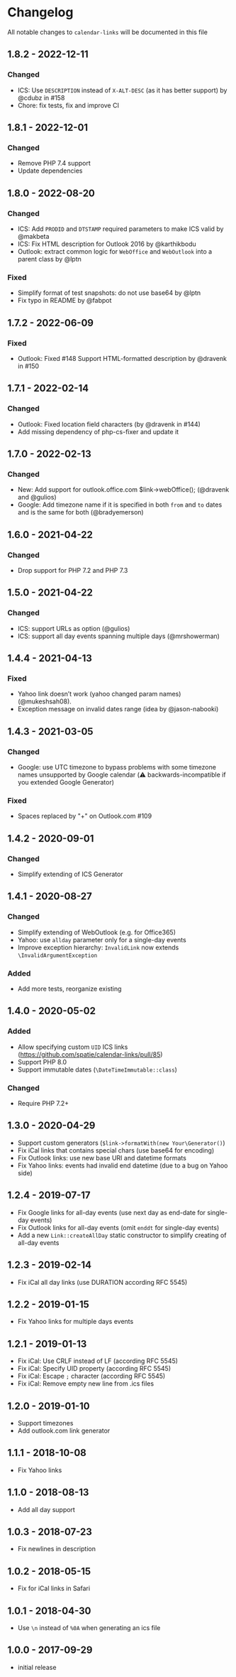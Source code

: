 # Changelog

All notable changes to `calendar-links` will be documented in this file

## 1.8.2 - 2022-12-11
### Changed
 - ICS: Use `DESCRIPTION` instead of `X-ALT-DESC` (as it has better support) by @cdubz in #158
 - Chore: fix tests, fix and improve CI

## 1.8.1 - 2022-12-01
### Changed
 - Remove PHP 7.4 support
 - Update dependencies

## 1.8.0 - 2022-08-20
### Changed
 - ICS: Add `PRODID` and `DTSTAMP` required parameters to make ICS valid by @makbeta
 - ICS: Fix HTML description for Outlook 2016 by @karthikbodu
 - Outlook: extract common logic for `WebOffice` and `WebOutlook` into a parent class by @lptn

### Fixed
- Simplify format of test snapshots: do not use base64 by @lptn
- Fix typo in README by @fabpot

## 1.7.2 - 2022-06-09
### Fixed
 - Outlook: Fixed #148 Support HTML-formatted description by @dravenk in #150

## 1.7.1 - 2022-02-14
### Changed
 - Outlook: Fixed location field characters (by @dravenk in #144)
 - Add missing dependency of php-cs-fixer and update it

## 1.7.0 - 2022-02-13
### Changed
 - New: Add support for outlook.office.com $link->webOffice(); (@dravenk and @gulios)
 - Google: Add timezone name if it is specified in both `from` and `to` dates and is the same for both (@bradyemerson)

## 1.6.0 - 2021-04-22
### Changed
- Drop support for PHP 7.2 and PHP 7.3

## 1.5.0 - 2021-04-22
### Changed
 - ICS: support URLs as option (@gulios)
 - ICS: support all day events spanning multiple days (@mrshowerman)

## 1.4.4 - 2021-04-13
### Fixed
 - Yahoo link doesn’t work (yahoo changed param names) (@mukeshsah08).
 - Exception message on invalid dates range (idea by @jason-nabooki)

## 1.4.3 - 2021-03-05
### Changed
 - Google: use UTC timezone to bypass problems with some timezone names unsupported by Google calendar (⚠️ backwards-incompatible if you extended Google Generator)

### Fixed
 - Spaces replaced by "+" on Outlook.com #109

## 1.4.2 - 2020-09-01
### Changed
 - Simplify extending of ICS Generator

## 1.4.1 - 2020-08-27
### Changed
 - Simplify extending of WebOutlook (e.g. for Office365)
 - Yahoo: use `allday` parameter only for a single-day events
 - Improve exception hierarchy: `InvalidLink` now extends `\InvalidArgumentException`

### Added
 - Add more tests, reorganize existing

## 1.4.0 - 2020-05-02
### Added
- Allow specifying custom `UID` ICS links (https://github.com/spatie/calendar-links/pull/85)
- Support PHP 8.0
- Support immutable dates (`\DateTimeImmutable::class`)

### Changed
- Require PHP 7.2+

## 1.3.0 - 2020-04-29
- Support custom generators (`$link->formatWith(new Your\Generator()`)
- Fix iCal links that contains special chars (use base64 for encoding)
- Fix Outlook links: use new base URI and datetime formats
- Fix Yahoo links: events had invalid end datetime (due to a bug on Yahoo side)

## 1.2.4 - 2019-07-17
- Fix Google links for all-day events (use next day as end-date for single-day events)
- Fix Outlook links for all-day events (omit `enddt` for single-day events)
- Add a new `Link::createAllDay` static constructor to simplify creating of all-day events

## 1.2.3 - 2019-02-14
- Fix iCal all day links (use DURATION according RFC 5545)

## 1.2.2 - 2019-01-15
- Fix Yahoo links for multiple days events

## 1.2.1 - 2019-01-13
- Fix iCal: Use CRLF instead of LF (according RFC 5545)
- Fix iCal: Specify UID property (according RFC 5545)
- Fix iCal: Escape `;` character (according RFC 5545)
- Fix iCal: Remove empty new line from .ics files

## 1.2.0 - 2019-01-10
- Support timezones
- Add outlook.com link generator

## 1.1.1 - 2018-10-08
- Fix Yahoo links

## 1.1.0 - 2018-08-13
- Add all day support

## 1.0.3 - 2018-07-23
- Fix newlines in description

## 1.0.2 - 2018-05-15
- Fix for iCal links in Safari

## 1.0.1 - 2018-04-30
- Use `\n` instead of `%0A` when generating an ics file

## 1.0.0 - 2017-09-29
- initial release
